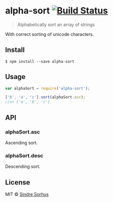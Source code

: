 # alpha-sort [![Build Status](https://travis-ci.org/sindresorhus/alpha-sort.svg?branch=master)](https://travis-ci.org/sindresorhus/alpha-sort)

> Alphabetically sort an array of strings

With correct sorting of unicode characters.


## Install

```
$ npm install --save alpha-sort
```


## Usage

```js
var alphaSort = require('alpha-sort');

['b', 'a', 'c'].sort(alphaSort.asc);
//=> ['a', 'b', 'c']
```


## API

### alphaSort.asc

Ascending sort.

### alphaSort.desc

Descending sort.


## License

MIT © [Sindre Sorhus](http://sindresorhus.com)
